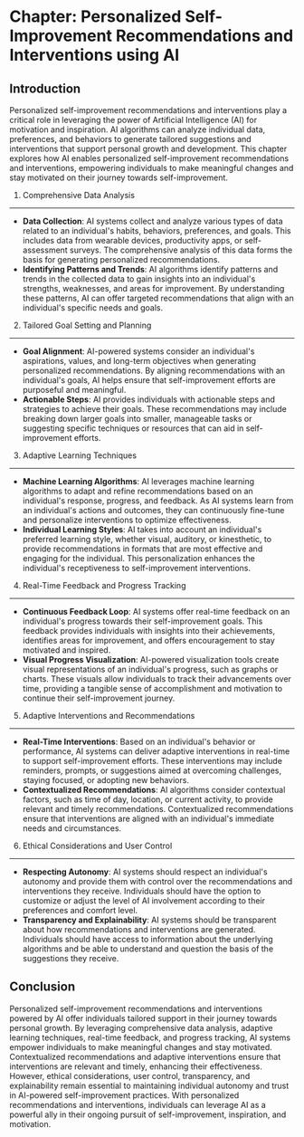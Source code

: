 Chapter: Personalized Self-Improvement Recommendations and Interventions using AI
=================================================================================

Introduction
------------

Personalized self-improvement recommendations and interventions play a critical role in leveraging the power of Artificial Intelligence (AI) for motivation and inspiration. AI algorithms can analyze individual data, preferences, and behaviors to generate tailored suggestions and interventions that support personal growth and development. This chapter explores how AI enables personalized self-improvement recommendations and interventions, empowering individuals to make meaningful changes and stay motivated on their journey towards self-improvement.

1. Comprehensive Data Analysis
------------------------------

* **Data Collection**: AI systems collect and analyze various types of data related to an individual's habits, behaviors, preferences, and goals. This includes data from wearable devices, productivity apps, or self-assessment surveys. The comprehensive analysis of this data forms the basis for generating personalized recommendations.
* **Identifying Patterns and Trends**: AI algorithms identify patterns and trends in the collected data to gain insights into an individual's strengths, weaknesses, and areas for improvement. By understanding these patterns, AI can offer targeted recommendations that align with an individual's specific needs and goals.

2. Tailored Goal Setting and Planning
-------------------------------------

* **Goal Alignment**: AI-powered systems consider an individual's aspirations, values, and long-term objectives when generating personalized recommendations. By aligning recommendations with an individual's goals, AI helps ensure that self-improvement efforts are purposeful and meaningful.
* **Actionable Steps**: AI provides individuals with actionable steps and strategies to achieve their goals. These recommendations may include breaking down larger goals into smaller, manageable tasks or suggesting specific techniques or resources that can aid in self-improvement efforts.

3. Adaptive Learning Techniques
-------------------------------

* **Machine Learning Algorithms**: AI leverages machine learning algorithms to adapt and refine recommendations based on an individual's response, progress, and feedback. As AI systems learn from an individual's actions and outcomes, they can continuously fine-tune and personalize interventions to optimize effectiveness.
* **Individual Learning Styles**: AI takes into account an individual's preferred learning style, whether visual, auditory, or kinesthetic, to provide recommendations in formats that are most effective and engaging for the individual. This personalization enhances the individual's receptiveness to self-improvement interventions.

4. Real-Time Feedback and Progress Tracking
-------------------------------------------

* **Continuous Feedback Loop**: AI systems offer real-time feedback on an individual's progress towards their self-improvement goals. This feedback provides individuals with insights into their achievements, identifies areas for improvement, and offers encouragement to stay motivated and inspired.
* **Visual Progress Visualization**: AI-powered visualization tools create visual representations of an individual's progress, such as graphs or charts. These visuals allow individuals to track their advancements over time, providing a tangible sense of accomplishment and motivation to continue their self-improvement journey.

5. Adaptive Interventions and Recommendations
---------------------------------------------

* **Real-Time Interventions**: Based on an individual's behavior or performance, AI systems can deliver adaptive interventions in real-time to support self-improvement efforts. These interventions may include reminders, prompts, or suggestions aimed at overcoming challenges, staying focused, or adopting new behaviors.
* **Contextualized Recommendations**: AI algorithms consider contextual factors, such as time of day, location, or current activity, to provide relevant and timely recommendations. Contextualized recommendations ensure that interventions are aligned with an individual's immediate needs and circumstances.

6. Ethical Considerations and User Control
------------------------------------------

* **Respecting Autonomy**: AI systems should respect an individual's autonomy and provide them with control over the recommendations and interventions they receive. Individuals should have the option to customize or adjust the level of AI involvement according to their preferences and comfort level.
* **Transparency and Explainability**: AI systems should be transparent about how recommendations and interventions are generated. Individuals should have access to information about the underlying algorithms and be able to understand and question the basis of the suggestions they receive.

Conclusion
----------

Personalized self-improvement recommendations and interventions powered by AI offer individuals tailored support in their journey towards personal growth. By leveraging comprehensive data analysis, adaptive learning techniques, real-time feedback, and progress tracking, AI systems empower individuals to make meaningful changes and stay motivated. Contextualized recommendations and adaptive interventions ensure that interventions are relevant and timely, enhancing their effectiveness. However, ethical considerations, user control, transparency, and explainability remain essential to maintaining individual autonomy and trust in AI-powered self-improvement practices. With personalized recommendations and interventions, individuals can leverage AI as a powerful ally in their ongoing pursuit of self-improvement, inspiration, and motivation.
